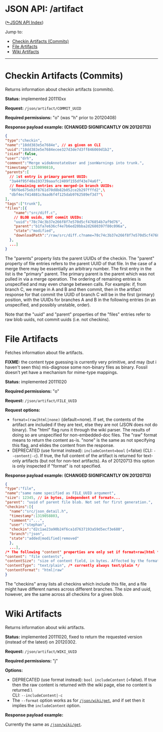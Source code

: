 # JSON API: /artifact
([&#x2b11;JSON API Index](index.md))

Jump to:

* [Checkin Artifacts (Commits)](#checkin)
* [File Artifacts](#file)
* [Wiki Artifacts](#wiki)

---

<a id="checkin"></a>
# Checkin Artifacts (Commits)

Returns information about checkin artifacts (commits).

**Status:** implemented 201110xx

**Request:** `/json/artifact/COMMIT_UUID`

**Required permissions:** "o" (was "h" prior to 20120408)

**Response payload example: (CHANGED SIGNIFICANTLY ON 20120713)**

```json
{
"type":"checkin",
"name":"18dd383e5e7684e", // as given on CLI
"uuid":"18dd383e5e7684ecee327d3de7d3ff846069d1b2",
"isLeaf":false,
"user":"drh",
"comment":"Merge wideAnnotateUser and jsonWarnings into trunk.",
"timestamp":1330090810,
"parents":[
  // 1st entry is primary parent UUID:
  "3a44f95f40a193739aaafc2409f155df43e74a6f",
  // Remaining entries are merged-in branch UUIDs:
  "86f6e675eb3f8761d70d8b82b052ce2b297fffd2",\
  "dbf4ecf414881c9aad6f4f125dab9762589ef3d7"\
],
"tags":["trunk"],
"files":[{
    "name":"src/diff.c",
    // BLOB uuids, NOT commit UUIDs:
    "uuid":"78c74c3b37e266f8f7e570d5cf476854b7af9d76",
    "parent":"b1fa7e636cf4e7b6ed20bba2d2680397f80c096a",
    "state":"modified",
    "downloadPath":"/raw/src/diff.c?name=78c74c3b37e266f8f7e570d5cf476854b7af9d76"
  },
  ...]
}
```

The "parents" property lists the parent UUIDs of the checkin. The
"parent" property of file entries refers to the parent UUID of that
file. In the case of a merge there may be essentially an arbitrary
number. The first entry in the list is the "primary" parent. The primary
parent is the parent which was not pulled in via a merge operation. The
ordering of remaining entries is unspecified and may even change between
calls. For example: if, from branch C, we merge in A and B and then
commit, then in the artifact response for that commit the UUID of branch
C will be in the first (primary) position, with the UUIDs for branches A
and B in the following entries (in an unspecified, and possibly
unstable, order).

Note that the "uuid" and "parent" properties of the "files" entries
refer to raw blob uuids, not commit uuids (i.e. not checkins).

<a id="file"></a>
# File Artifacts

Fetches information about file artifacts.

**FIXME:** the content type guessing is currently very primitive, and
may (but i haven't seen this) mis-diagnose some non-binary files as
binary. Fossil doesn't yet have a mechanism for mime-type mappings.

**Status:** implemented 20111020

**Required permissions:** "o"

**Request:** `/json/artifact/FILE_UUID`

**Request options:**

-   `format=(raw|html|none)` (default=none). If set, the contents of the
    artifact are included if they are text, else they are not (JSON does
    not do binary). The "html" flag runs it through the wiki parser. The
    results of doing so are unspecified for non-embedded-doc files. The
    "raw" format means to return the content as-is. "none" is the same
    as not specifying this flag, and elides the content from the
    response.
-   DEPRECATED (use format instead): `includeContent=bool` (=false) (CLI:
    `--content|-c`). If true, the full content of the artifact is returned
    for text-only artifacts (but not for non-text artifacts). As of
    20120713 this option is only inspected if "format" is not specified.

**Response payload example: (CHANGED SIGNIFICANTLY ON 20120713)**

```json
{
"type":"file",
"name":"same name specified as FILE_UUID argument",
"size": 12345, // in bytes, independent of format=...
"parent": "uuid of parent file blob. Not set for first generation.",
"checkins":[{
  "name":"src/json_detail.h",
  "timestamp":1319058803,
  "comment":"...",
  "user":"stephan",
  "checkin":"d2c1ae23a90b24f6ca1d7637193a59d5ecf3e680",
  "branch":"json",
  "state":"added|modified|removed"
  },
  ...],
/* The following "content" properties are only set if format=raw|html */
"content": "file contents",
"contentSize": "size of content field, in bytes. Affected by the format option!",
"contentType": "text/plain", /* currently always text/plain */
"contentFormat": "html|raw"
}
```

The "checkins" array lists all checkins which include this file, and a
file might have different names across different branches. The size and
uuid, however, are the same across all checkins for a given blob.

<a id="wiki"></a>
# Wiki Artifacts

Returns information about wiki artifacts.

**Status:** implemented 20111020, fixed to return the requested version
(instead of the latest) on 20120302.

**Request:** `/json/artifact/WIKI_UUID`

**Required permissions:** "j"

**Options:**

-   DEPRECATED (use format instead): `bool includeContent` (=false). If
    true then the raw content is returned with the wiki page, else no
    content is returned.\  
    CLI: `--includeContent|-c`
-   The `--format` option works as for
    [`/json/wiki/get`](api-wiki.md#get), and if set then it
    implies the `includeContent` option.

**Response payload example:**

Currently the same as [`/json/wiki/get`](api-wiki.md#get).

